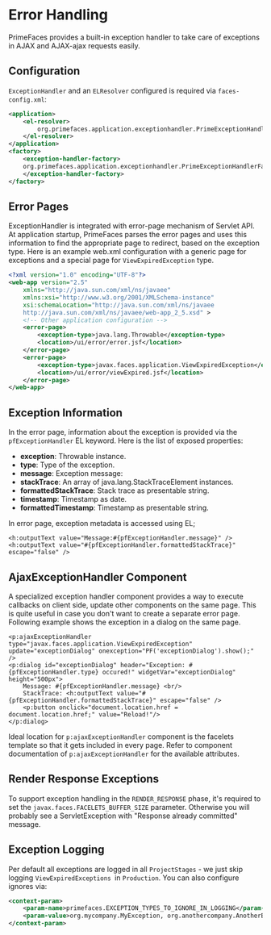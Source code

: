 # Error Handling

PrimeFaces provides a built-in exception handler to take care of exceptions in AJAX and AJAX-ajax
requests easily.

## Configuration

`ExceptionHandler` and an `ELResolver` configured is required via `faces-config.xml`:

```xml
<application>
    <el-resolver>
        org.primefaces.application.exceptionhandler.PrimeExceptionHandlerELResolver
    </el-resolver>
</application>
<factory>
    <exception-handler-factory>
    org.primefaces.application.exceptionhandler.PrimeExceptionHandlerFactory
    </exception-handler-factory>
</factory>
```

## Error Pages

ExceptionHandler is integrated with error-page mechanism of Servlet API. At application startup,
PrimeFaces parses the error pages and uses this information to find the appropriate page to redirect,
 based on the exception type. Here is an example web.xml configuration with a generic page for
exceptions and a special page for `ViewExpiredException` type.

```xml
<?xml version="1.0" encoding="UTF-8"?>
<web-app version="2.5"
    xmlns="http://java.sun.com/xml/ns/javaee"
    xmlns:xsi="http://www.w3.org/2001/XMLSchema-instance"
    xsi:schemaLocation="http://java.sun.com/xml/ns/javaee
    http://java.sun.com/xml/ns/javaee/web-app_2_5.xsd" >
    <!-- Other application configuration -->
    <error-page>
        <exception-type>java.lang.Throwable</exception-type>
        <location>/ui/error/error.jsf</location>
    </error-page>
    <error-page>
        <exception-type>javax.faces.application.ViewExpiredException</exception-type>
        <location>/ui/error/viewExpired.jsf</location>
    </error-page>
</web-app>
```

## Exception Information

In the error page, information about the exception is provided via the `pfExceptionHandler` EL keyword.
Here is the list of exposed properties:

- **exception**: Throwable instance.
- **type**: Type of the exception.
- **message**: Exception message:
- **stackTrace**: An array of java.lang.StackTraceElement instances.
- **formattedStackTrace**: Stack trace as presentable string.
- **timestamp**: Timestamp as date.
- **formattedTimestamp**: Timestamp as presentable string.

In error page, exception metadata is accessed using EL;

```xhtml
<h:outputText value="Message:#{pfExceptionHandler.message}" />
<h:outputText value="#{pfExceptionHandler.formattedStackTrace}" escape="false" />
```

## AjaxExceptionHandler Component

A specialized exception handler component provides a way to execute callbacks on client side,
update other components on the same page. This is quite useful in case you don't want to create a
separate error page. Following example shows the exception in a dialog on the same page.

```xhtml
<p:ajaxExceptionHandler type="javax.faces.application.ViewExpiredException" update="exceptionDialog" onexception="PF('exceptionDialog').show();" />
<p:dialog id="exceptionDialog" header="Exception: #{pfExceptionHandler.type} occured!" widgetVar="exceptionDialog" height="500px">
    Message: #{pfExceptionHandler.message} <br/>
    StackTrace: <h:outputText value="#{pfExceptionHandler.formattedStackTrace}" escape="false" />
    <p:button onclick="document.location.href = document.location.href;" value="Reload!"/>
</p:dialog>
```
Ideal location for `p:ajaxExceptionHandler` component is the facelets template so that it gets
included in every page. Refer to component documentation of `p:ajaxExceptionHandler` for the
available attributes.

## Render Response Exceptions
To support exception handling in the `RENDER_RESPONSE` phase, it's required to set the
`javax.faces.FACELETS_BUFFER_SIZE` parameter. Otherwise you will probably see a
ServletException with "Response already committed" message.

## Exception Logging
Per default all exceptions are logged in all `ProjectStages` -  we just skip logging `ViewExpiredExceptions `in `Production`.
You can also configure ignores via:

```xml
<context-param>
    <param-name>primefaces.EXCEPTION_TYPES_TO_IGNORE_IN_LOGGING</param-name>
    <param-value>org.mycompany.MyException, org.anothercompany.AnotherException</param-value>
</context-param>
```

